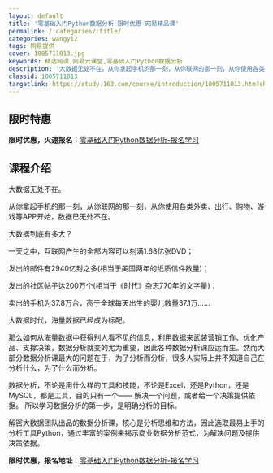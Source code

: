```yaml
---
layout: default
title: '零基础入门Python数据分析-限时优惠-网易精品课'
permalink: /:categories/:title/
categories: wangyi2
tags: 网易提供
cover: 1005711013.jpg
keywords: 精选网课,网易云课堂,零基础入门Python数据分析
description: '大数据无处不在。从你拿起手机的那一刻，从你联网的那一刻，从你使用各类外卖、出行、购物、游戏等APP开始，数据已无处不在。'
classid: 1005711013
targetlink: https://study.163.com/course/introduction/1005711013.htm?share=1&shareId=1025206652&utm_campaign=share&utm_medium=iphoneShare&utm_source=&utm_u=1025206652
---
```


## 限时特惠

**限时优惠，火速报名**：[零基础入门Python数据分析-报名学习](https://study.163.com/course/introduction/1005711013.htm?share=1&shareId=1025206652&utm_campaign=share&utm_medium=iphoneShare&utm_source=&utm_u=1025206652)

## 课程介绍

大数据无处不在。

从你拿起手机的那一刻，从你联网的那一刻，从你使用各类外卖、出行、购物、游戏等APP开始，数据已无处不在。

大数据到底有多大？



一天之中，互联网产生的全部内容可以刻满1.68亿张DVD；

发出的邮件有2940亿封之多(相当于美国两年的纸质信件数量)；

发出的社区帖子达200万个(相当于《时代》杂志770年的文字量)；

卖出的手机为37.8万台，高于全球每天出生的婴儿数量37.1万……

大数据时代，海量数据已经成为标配。



那么如何从海量数据中获得别人看不见的信息，利用数据来武装营销工作、优化产品、支撑决策，数据分析就变的尤为重要，因此各种数据分析课应运而生。然而大部分数据分析课最大的问题在于，为了分析而分析，很多人实际上并不知道自己在分析什么，为了什么而分析。



数据分析，不论是用什么样的工具和技能，不论是Excel，还是Python，还是MySQL，都是工具，目的只有一个—— 解决一个问题，或者给一个决策提供依据。 所以学习数据分析的第一步，是明确分析的目标。



解密大数据团队出品的数据分析课，核心是分析思维和方法，因此选取最易上手的分析工具Python，通过丰富的案例来揭示商业数据分析范式，为解决问题及提供决策依据。

**限时优惠，报名地址**：[零基础入门Python数据分析-报名学习](https://study.163.com/course/introduction/1005711013.htm?share=1&shareId=1025206652&utm_campaign=share&utm_medium=iphoneShare&utm_source=&utm_u=1025206652)

